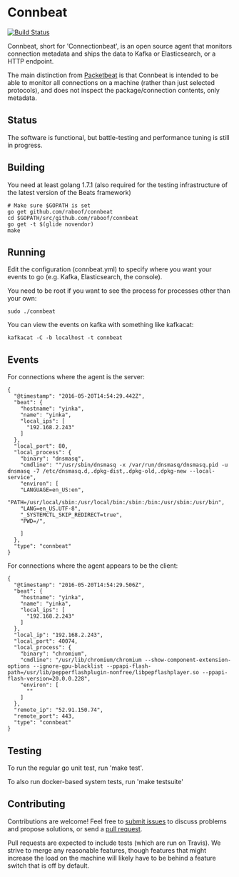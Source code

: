 # Connbeat

[![Build Status](https://travis-ci.org/raboof/connbeat.svg?branch=master)](https://travis-ci.org/raboof/connbeat)

Connbeat, short for 'Connectionbeat', is an open source agent that monitors connection metadata and
ships the data to Kafka or Elasticsearch, or a HTTP endpoint.

The main distinction from [Packetbeat](https://www.elastic.co/products/beats/packetbeat)
is that Connbeat is intended to be able to monitor all connections on a
machine (rather than just selected protocols), and does not inspect the
package/connection contents, only metadata.

## Status

The software is functional, but battle-testing and performance tuning is still in progress.

## Building

You need at least golang 1.7.1 (also required for the testing infrastructure of the latest version of the Beats framework)

    # Make sure $GOPATH is set
    go get github.com/raboof/connbeat
    cd $GOPATH/src/github.com/raboof/connbeat
    go get -t $(glide novendor)
    make

## Running

Edit the configuration (connbeat.yml) to specify where you want your events to go (e.g. Kafka, Elasticsearch, the console).

You need to be root if you want to see the process for processes other than your own:

    sudo ./connbeat

You can view the events on kafka with something like kafkacat:

    kafkacat -C -b localhost -t connbeat

## Events

For connections where the agent is the server:

    {
      "@timestamp": "2016-05-20T14:54:29.442Z",
      "beat": {
        "hostname": "yinka",
        "name": "yinka",
        "local_ips": [
          "192.168.2.243"
        ]
      },
      "local_port": 80,
      "local_process": {
        "binary": "dnsmasq",
        "cmdline": ""/usr/sbin/dnsmasq -x /var/run/dnsmasq/dnsmasq.pid -u dnsmasq -7 /etc/dnsmasq.d,.dpkg-dist,.dpkg-old,.dpkg-new --local-service",
        "environ": [
        "LANGUAGE=en_US:en",
        "PATH=/usr/local/sbin:/usr/local/bin:/sbin:/bin:/usr/sbin:/usr/bin",
        "LANG=en_US.UTF-8",
        "_SYSTEMCTL_SKIP_REDIRECT=true",
        "PWD=/",

        ]
      },
      "type": "connbeat"
    }

For connections where the agent appears to be the client:

    {
      "@timestamp": "2016-05-20T14:54:29.506Z",
      "beat": {
        "hostname": "yinka",
        "name": "yinka",
        "local_ips": [
          "192.168.2.243"
        ]
      },
      "local_ip": "192.168.2.243",
      "local_port": 40074,
      "local_process": {
        "binary": "chromium",
        "cmdline": "/usr/lib/chromium/chromium --show-component-extension-options --ignore-gpu-blacklist --ppapi-flash-path=/usr/lib/pepperflashplugin-nonfree/libpepflashplayer.so --ppapi-flash-version=20.0.0.228",
        "environ": [
          ""
        ]
      },
      "remote_ip": "52.91.150.74",
      "remote_port": 443,
      "type": "connbeat"
    }

## Testing

To run the regular go unit test, run 'make test'.

To also run docker-based system tests, run 'make testsuite'

## Contributing

Contributions are welcome! Feel free to [submit issues](https://github.com/raboof/connbeat/issues) to discuss problems and propose solutions, or send a [pull request](https://github.com/raboof/connbeat/pulls).

Pull requests are expected to include tests (which are run on Travis). We strive to merge any reasonable features, though features that might increase the load on the machine will likely have to be behind a feature switch that is off by default.
